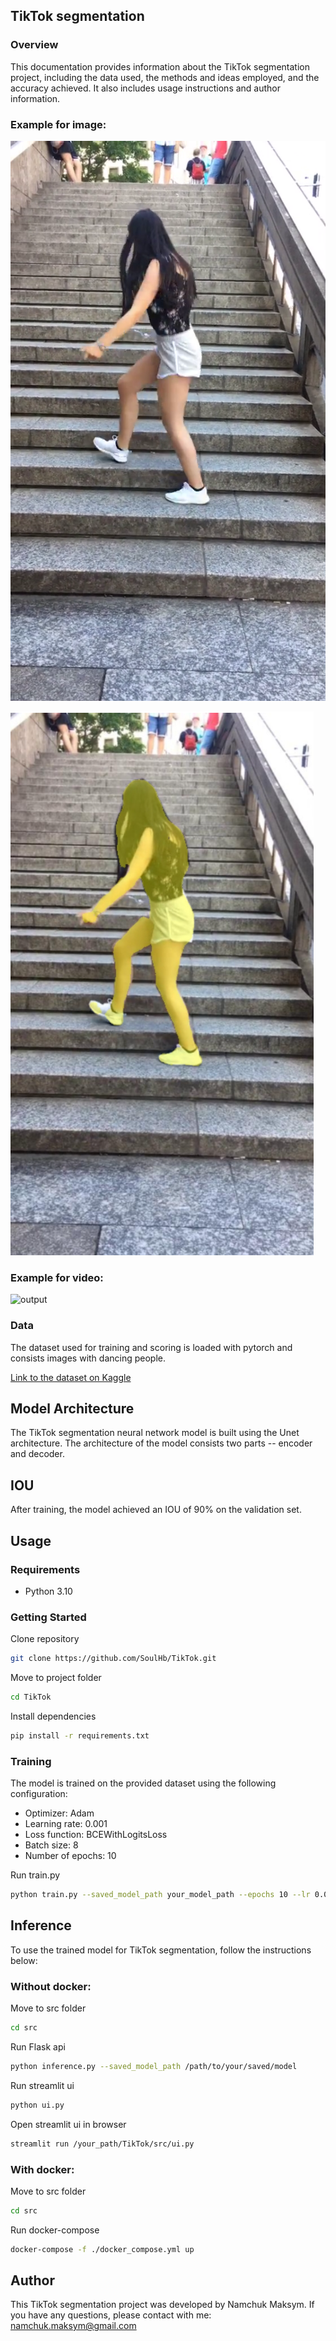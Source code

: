 ## TikTok segmentation 

### Overview
This documentation provides information about the TikTok segmentation project, including the data used, the methods and ideas employed, and the accuracy achieved. It also includes usage instructions and author information.

### Example for image:
    
![Input](Examples/input.png)


![output](Examples/output.png)

### Example for video:

![output](Examples/input.gif)


### Data
The dataset used for training and scoring is loaded with pytorch and consists images with dancing people.

[Link to the dataset on Kaggle](https://www.kaggle.com/datasets/tapakah68/segmentation-full-body-tiktok-dancing-dataset
)
## Model Architecture
The TikTok segmentation neural network model is built using the Unet architecture. The architecture of the model consists two parts -- encoder and decoder.
## IOU
After training, the model achieved an IOU of 90% on the validation set.
## Usage
### Requirements

- Python 3.10

### Getting Started
Clone repository
```bash
git clone https://github.com/SoulHb/TikTok.git
```
Move to project folder
```bash
cd TikTok
```
Install dependencies
```bash
pip install -r requirements.txt
```
### Training
The model is trained on the provided dataset using the following configuration:
- Optimizer: Adam
- Learning rate: 0.001
- Loss function: BCEWithLogitsLoss
- Batch size: 8
- Number of epochs: 10

Run train.py
```bash
python train.py --saved_model_path your_model_path --epochs 10 --lr 0.001 --batch_size 32 /path/to/Examples /path/to/masks
```

## Inference
To use the trained model for TikTok segmentation, follow the instructions below:

### Without docker:
Move to src folder
```bash
cd src
```
Run Flask api
```bash
python inference.py --saved_model_path /path/to/your/saved/model
```
Run streamlit ui
```bash
python ui.py
```

Open streamlit ui in browser
```bash
streamlit run /your_path/TikTok/src/ui.py
```
### With docker:
Move to src folder
```bash
cd src
```
Run docker-compose
 ```bash
docker-compose -f ./docker_compose.yml up
```

## Author
This TikTok segmentation project was developed by Namchuk Maksym. If you have any questions, please contact with me: namchuk.maksym@gmail.com
